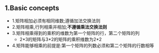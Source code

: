 ## 1.Basic concepts
- 1.矩阵相加必须有相同维数;遵循加法交换法则
- 2.矩阵相乘,行列相乘并相加;**不遵循乘法交换法则**
- 3.矩阵相乘得到的乘积的维数为第一个矩阵的行，第二个矩阵的列
    - 2\*3的矩阵与3\*2的矩阵的乘积维数为2\*2
- 4.矩阵能够相乘的前提是:第一个矩阵的列数必须和第二个矩阵的行数相等